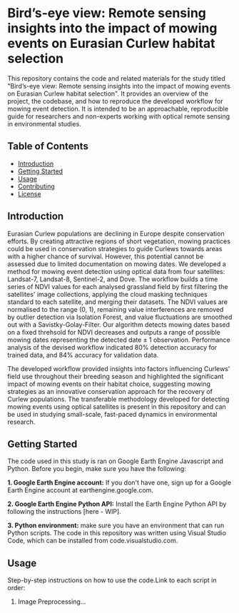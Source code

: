 # Bird’s-eye view: Remote sensing insights into the impact of mowing events on Eurasian Curlew habitat selection

This repository contains the code and related materials for the study titled "Bird’s-eye view: Remote sensing insights into the impact of mowing events on Eurasian Curlew habitat selection". It provides an overview of the project, the codebase, and how to reproduce the developed workflow for mowing event detection. It is intended to be an approachable, reproducible guide for researchers and non-experts working with optical remote sensing in environmental studies.

## Table of Contents
- [Introduction](#introduction)
- [Getting Started](#getting-started)
- [Usage](#usage)
- [Contributing](#contributing)
- [License](#license)

## Introduction

Eurasian Curlew populations are declining in Europe despite conservation efforts. By creating attractive regions of short vegetation, mowing practices could be used in conservation strategies to guide Curlews towards areas with a higher chance of survival. However, this potential cannot be assessed due to limited documentation on mowing dates. We developed a method for mowing event detection using optical data from four satellites: Landsat-7, Landsat-8, Sentinel-2, and Dove. The workflow builds a time series of NDVI values for each analysed grassland field by first filtering the satellites' image collections, applying the cloud masking techniques standard to each satellite, and merging their datasets. The NDVI values are normalised to the range (0, 1), remaining value interferences are removed by outlier detection via Isolation Forest, and value fluctuations are smoothed out with a Savistky-Golay-Filter. Our algorithm detects mowing dates based on a fixed threhsold for NDVI decreases and outputs a range of possible mowing dates representing the detected date ± 1 observation. Performance analysis of the devised workflow indicated 80% detection accuracy for trained data, and 84% accuracy for validation data.

The developed workflow provided insights into factors influencing Curlews’ field use throughout their breeding season and highlighted the significant impact of mowing events on their habitat choice, suggesting mowing strategies as an innovative conservation approach for the recovery of Curlew populations. The transferable methodology developed for detecting mowing events using optical satellites is present in this repository and can be used in studying small-scale, fast-paced dynamics in environmental research.

## Getting Started

The code used in this study is ran on Google Earth Engine Javascript and Python. Before you begin, make sure you have the following:

**1. Google Earth Engine account:** If you don't have one, sign up for a Google Earth Engine account at earthengine.google.com.

**2. Google Earth Engine Python API:** Install the Earth Engine Python API by following the instructions [here - WIP].

**3. Python environment:** make sure you have an environment that can run Python scripts. The code in this repository was written using Visual Studio Code, which can be installed from code.visualstudio.com.

## Usage

Step-by-step instructions on how to use the code.Link to each script in order:

1. Image Preprocessing...


